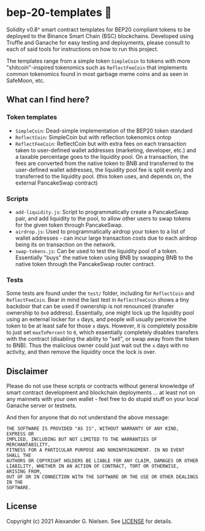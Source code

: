 # bep-20-templates 💱

Solidity v0.8^ smart contract templates for BEP20 compliant tokens to be deployed to the Binance Smart Chain (BSC) blockchains. Developed using Truffle and Ganache for easy testing and deployments, please consult to each of said tools for instructions on how to run this project. 

The templates range from a simple token `SimpleCoin` to tokens with more "shitcoin"-inspired tokenomics such as `ReflectFeeCoin` that implements common tokenomics found in most garbage meme coins and as seen in SafeMoon, etc.

## What can I find here?

### Token templates

- `SimpleCoin`: Dead-simple implementation of the BEP20 token standard
- `ReflectCoin`: SimpleCoin but with reflection tokenomics ontop
- `ReflectFeeCoin`: ReflectCoin but with extra fees on each transaction taken to user-defined wallet addresses (marketing, developer, etc.) and a taxable percentage goes to the liquidity pool. On a transaction, the fees are converted from the native token to BNB and transferred to the user-defined wallet addresses, the liquidity pool fee is split evenly and transferred to the liquidity pool. (this token uses, and depends on, the external PancakeSwap contract)

### Scripts

- `add-liquidity.js`: Script to programmatically create a PancakeSwap pair, and add liquidity to the pool, to allow other users to swap tokens for the given token through PancakeSwap.
- `airdrop.js`: Used to programmatically airdrop your token to a list of wallet addresses - can incur large transaction costs due to each airdrop being its on transaction on the network.
- `swap-tokens.js`: Can be used to test the liquidity pool of a token. Essentially "buys" the native token using BNB by swapping BNB to the native token through the PancakeSwap router contract.


### Tests

Some tests are found under the `test/` folder, including for `ReflectCoin` and `ReflectFeeCoin`. Bear in mind the last test in `ReflectFeeCoin` shows a tiny backdoor that can be used if ownership is not renounced (transfer ownership to `0x0` address). Essentially, one might lock up the liquidity pool using an external locker for `x` days, and people will usually perceive the token to be at least safe for those `x` days. However, it is completely possible to just set `maxTxPercent` to `0`, which essentially completely disables transfers with the contract (disabling the ability to "sell", or swap away from the token to BNB). Thus the malicious owner could just wait out the `x` days with no activity, and then remove the liquidity once the lock is over.

## Disclaimer

Please do not use these scripts or contracts without general knowledge of smart contract development and blockchain deployments ... at least not on any mainnets with your own wallet - feel free to do stupid stuff on your local Ganache server or testnets.

And then for anyone that do not understand the above message:

```
THE SOFTWARE IS PROVIDED "AS IS", WITHOUT WARRANTY OF ANY KIND, EXPRESS OR
IMPLIED, INCLUDING BUT NOT LIMITED TO THE WARRANTIES OF MERCHANTABILITY,
FITNESS FOR A PARTICULAR PURPOSE AND NONINFRINGEMENT. IN NO EVENT SHALL THE
AUTHORS OR COPYRIGHT HOLDERS BE LIABLE FOR ANY CLAIM, DAMAGES OR OTHER
LIABILITY, WHETHER IN AN ACTION OF CONTRACT, TORT OR OTHERWISE, ARISING FROM,
OUT OF OR IN CONNECTION WITH THE SOFTWARE OR THE USE OR OTHER DEALINGS IN THE
SOFTWARE.
```


## License

Copyright (c) 2021 Alexander G. Nielsen. See [LICENSE](https://github.com/4lgn/bep-20-templates/blob/master/LICENSE) for details.